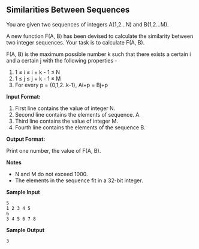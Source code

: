 ##  Similarities Between Sequences
You are given two sequences of integers A(1,2...N) and B(1,2...M).

A new function F(A, B) has been devised to calculate the similarity between two integer sequences. Your task is to calculate F(A, B).

F(A, B) is the maximum possible number k such that there exists a certain i and a certain j with the following properties -

1. 1 ≤ i ≤ i + k - 1 ≤ N
2. 1 ≤ j ≤ j + k - 1 ≤ M
3. For every p = {0,1,2..k-1}, Ai+p = Bj+p

__Input Format:__

1. First line contains the value of integer N.
2. Second line contains the elements of sequence. A.
3. Third line contains the value of integer M.
4. Fourth line contains the elements of the sequence B.

__Output Format:__ 

Print one number, the value of F(A, B).

__Notes__
- N and M do not exceed 1000.
- The elements in the sequence fit in a 32-bit integer.

__Sample Input__

```
5
1 2 3 4 5
6
3 4 5 6 7 8
```
__Sample Output__
```
3
```
